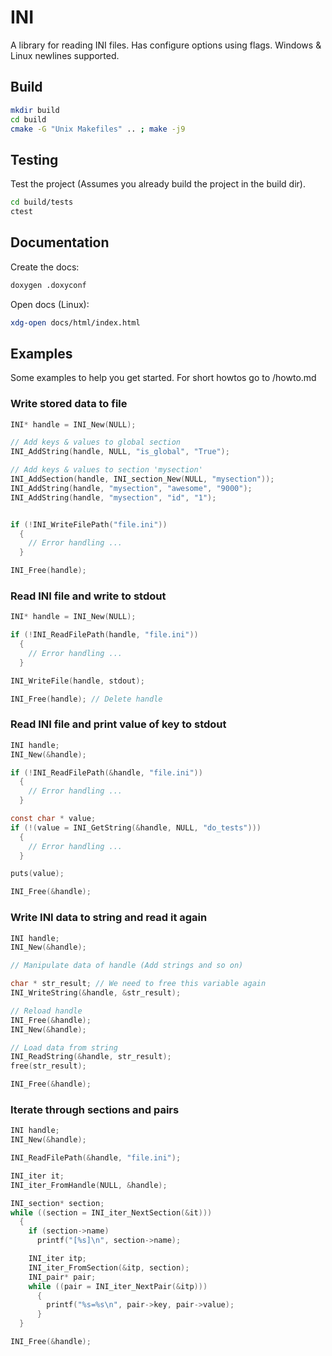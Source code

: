 # INI

A library for reading INI files. Has configure options using flags.
Windows & Linux newlines supported.

## Build

```sh
mkdir build
cd build
cmake -G "Unix Makefiles" .. ; make -j9
```

## Testing

Test the project (Assumes you already build the project in the build dir).

```sh
cd build/tests
ctest
```

## Documentation

Create the docs:

```sh
doxygen .doxyconf
```

Open docs (Linux):
```sh
xdg-open docs/html/index.html
```

## Examples

Some examples to help you get started.
For short howtos go to /howto.md

### Write stored data to file

```C
INI* handle = INI_New(NULL);

// Add keys & values to global section
INI_AddString(handle, NULL, "is_global", "True");

// Add keys & values to section 'mysection'
INI_AddSection(handle, INI_section_New(NULL, "mysection"));
INI_AddString(handle, "mysection", "awesome", "9000");
INI_AddString(handle, "mysection", "id", "1");


if (!INI_WriteFilePath("file.ini"))
  {
    // Error handling ...
  }

INI_Free(handle);
```

### Read INI file and write to stdout

```C
INI* handle = INI_New(NULL);

if (!INI_ReadFilePath(handle, "file.ini"))
  {
    // Error handling ...
  }

INI_WriteFile(handle, stdout);

INI_Free(handle); // Delete handle
```

### Read INI file and print value of key to stdout

```C
INI handle;
INI_New(&handle);

if (!INI_ReadFilePath(&handle, "file.ini"))
  {
    // Error handling ...
  }

const char * value;
if (!(value = INI_GetString(&handle, NULL, "do_tests")))
  {
    // Error handling ...
  }

puts(value);

INI_Free(&handle);
```

### Write INI data to string and read it again

```C
INI handle;
INI_New(&handle);

// Manipulate data of handle (Add strings and so on)

char * str_result; // We need to free this variable again
INI_WriteString(&handle, &str_result);

// Reload handle
INI_Free(&handle);
INI_New(&handle);

// Load data from string
INI_ReadString(&handle, str_result);
free(str_result);

INI_Free(&handle);
```

### Iterate through sections and pairs

```C
INI handle;
INI_New(&handle);

INI_ReadFilePath(&handle, "file.ini");

INI_iter it;
INI_iter_FromHandle(NULL, &handle);

INI_section* section;
while ((section = INI_iter_NextSection(&it)))
  {
    if (section->name)
      printf("[%s]\n", section->name);

    INI_iter itp;
    INI_iter_FromSection(&itp, section);
    INI_pair* pair;
    while ((pair = INI_iter_NextPair(&itp)))
      {
        printf("%s=%s\n", pair->key, pair->value);
      }
  }

INI_Free(&handle);
```
